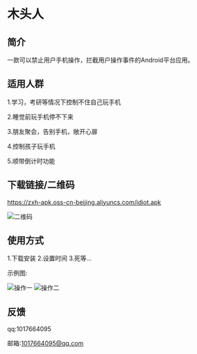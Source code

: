 # 木头人

## 简介
   一款可以禁止用户手机操作，拦截用户操作事件的Android平台应用。
   
## 适用人群
   1.学习，考研等情况下控制不住自己玩手机
   
   2.睡觉前玩手机停不下来
   
   3.朋友聚会，告别手机，敞开心扉
   
   4.控制孩子玩手机
   
   5.顺带倒计时功能
   
## 下载链接/二维码
  https://zxh-apk.oss-cn-beijing.aliyuncs.com/idiot.apk
  
  ![二维码](https://s2.ax1x.com/2019/11/12/M1BqfA.png) 
  
   
## 使用方式
  1.下载安装
  2.设置时间
  3.死等...
 
  示例图:
  
  ![操作一](https://s2.ax1x.com/2019/08/09/ebSFDs.jpg)
  ![操作二](https://s2.ax1x.com/2019/08/09/ebSSC8.jpg)
  
## 反馈
  qq:1017664095
  
  邮箱:1017664095@qq.com
